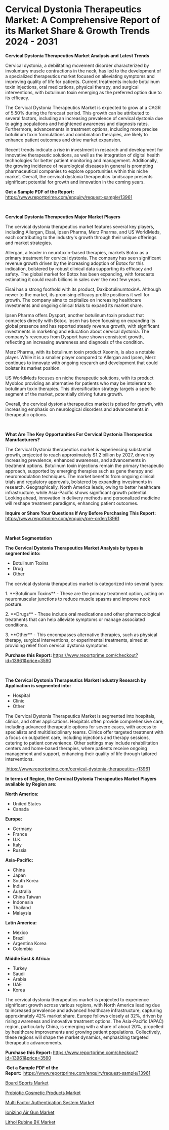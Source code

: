 <p><h1>Cervical Dystonia Therapeutics Market: A Comprehensive Report of its Market Share & Growth Trends 2024 - 2031</h1></p><p><strong>Cervical Dystonia Therapeutics Market Analysis and Latest Trends</strong></p>
<p><p>Cervical dystonia, a debilitating movement disorder characterized by involuntary muscle contractions in the neck, has led to the development of a specialized therapeutics market focused on alleviating symptoms and improving quality of life for patients. Current treatments include botulinum toxin injections, oral medications, physical therapy, and surgical interventions, with botulinum toxin emerging as the preferred option due to its efficacy.</p><p>The Cervical Dystonia Therapeutics Market is expected to grow at a CAGR of 5.50% during the forecast period. This growth can be attributed to several factors, including an increasing prevalence of cervical dystonia due to aging populations and heightened awareness and diagnosis rates. Furthermore, advancements in treatment options, including more precise botulinum toxin formulations and combination therapies, are likely to enhance patient outcomes and drive market expansion.</p><p>Recent trends indicate a rise in investment in research and development for innovative therapeutic solutions, as well as the integration of digital health technologies for better patient monitoring and management. Additionally, the growing incidence of neurological diseases in general is prompting pharmaceutical companies to explore opportunities within this niche market. Overall, the cervical dystonia therapeutics landscape presents significant potential for growth and innovation in the coming years.</p></p>
<p><strong>Get a Sample PDF of the Report:&nbsp;</strong> <a href="https://www.reportprime.com/enquiry/request-sample/13961?utm_campaign=10&utm_medium=2&utm_source=Github&utm_content=ia&utm_term=29112024&utm_id=cervical-dystonia-therapeutics">https://www.reportprime.com/enquiry/request-sample/13961</a></p>
<p>&nbsp;</p>
<p><strong>Cervical Dystonia Therapeutics Major Market Players</strong></p>
<p><p>The cervical dystonia therapeutics market features several key players, including Allergan, Eisai, Ipsen Pharma, Merz Pharma, and US WorldMeds, each contributing to the industry's growth through their unique offerings and market strategies.</p><p>Allergan, a leader in neurotoxin-based therapies, markets Botox as a primary treatment for cervical dystonia. The company has seen significant revenue growth driven by the increasing adoption of Botox for this indication, bolstered by robust clinical data supporting its efficacy and safety. The global market for Botox has been expanding, with forecasts estimating it could reach billions in sales over the next few years.</p><p>Eisai has a strong foothold with its product, DaxibotulinumtoxinA. Although newer to the market, its promising efficacy profile positions it well for growth. The company aims to capitalize on increasing healthcare investments and ongoing clinical trials to expand its market share.</p><p>Ipsen Pharma offers Dysport, another botulinum toxin product that competes directly with Botox. Ipsen has been focusing on expanding its global presence and has reported steady revenue growth, with significant investments in marketing and education about cervical dystonia. The company's revenues from Dysport have shown consistent growth, reflecting an increasing awareness and diagnosis of the condition.</p><p>Merz Pharma, with its botulinum toxin product Xeomin, is also a notable player. While it is a smaller player compared to Allergan and Ipsen, Merz continues to innovate with ongoing research and development that could bolster its market position.</p><p>US WorldMeds focuses on niche therapeutic solutions, with its product Myobloc providing an alternative for patients who may be intolerant to botulinum toxin therapies. This diversification strategy targets a specific segment of the market, potentially driving future growth.</p><p>Overall, the cervical dystonia therapeutics market is poised for growth, with increasing emphasis on neurological disorders and advancements in therapeutic options.</p></p>
<p>&nbsp;</p>
<p><strong>What Are The Key Opportunities For Cervical Dystonia Therapeutics Manufacturers?</strong></p>
<p><p>The Cervical Dystonia therapeutics market is experiencing substantial growth, projected to reach approximately $1.2 billion by 2027, driven by increasing prevalence, enhanced awareness, and advancements in treatment options. Botulinum toxin injections remain the primary therapeutic approach, supported by emerging therapies such as gene therapy and neuromodulation techniques. The market benefits from ongoing clinical trials and regulatory approvals, bolstered by expanding investments in research. Geographically, North America leads, owing to better healthcare infrastructure, while Asia-Pacific shows significant growth potential. Looking ahead, innovation in delivery methods and personalized medicine will reshape treatment paradigms, enhancing patient outcomes.</p></p>
<p><strong>Inquire or Share Your Questions If Any Before Purchasing This Report:</strong> <a href="https://www.reportprime.com/enquiry/pre-order/13961?utm_campaign=10&utm_medium=2&utm_source=Github&utm_content=ia&utm_term=29112024&utm_id=cervical-dystonia-therapeutics">https://www.reportprime.com/enquiry/pre-order/13961</a></p>
<p>&nbsp;</p>
<p><strong>Market Segmentation</strong></p>
<p><strong>The Cervical Dystonia Therapeutics Market Analysis by types is segmented into:</strong></p>
<p><ul><li>Botulinum Toxins</li><li>Drug</li><li>Other</li></ul></p>
<p><p>The cervical dystonia therapeutics market is categorized into several types: </p><p>1. **Botulinum Toxins** - These are the primary treatment option, acting on neuromuscular junctions to reduce muscle spasms and improve neck posture.</p><p>  </p><p>2. **Drugs** - These include oral medications and other pharmacological treatments that can help alleviate symptoms or manage associated conditions.</p><p>3. **Other** - This encompasses alternative therapies, such as physical therapy, surgical interventions, or experimental treatments, aimed at providing relief from cervical dystonia symptoms.</p></p>
<p><strong>Purchase this Report:&nbsp;</strong><a href="https://www.reportprime.com/checkout?id=13961&price=3590&utm_campaign=10&utm_medium=2&utm_source=Github&utm_content=ia&utm_term=29112024&utm_id=cervical-dystonia-therapeutics">https://www.reportprime.com/checkout?id=13961&price=3590</a></p>
<p>&nbsp;</p>
<p><strong>The Cervical Dystonia Therapeutics Market Industry Research by Application is segmented into:</strong></p>
<p><ul><li>Hospital</li><li>Clinic</li><li>Other</li></ul></p>
<p><p>The Cervical Dystonia Therapeutics Market is segmented into hospitals, clinics, and other applications. Hospitals often provide comprehensive care, including advanced therapeutic options for severe cases, with access to specialists and multidisciplinary teams. Clinics offer targeted treatment with a focus on outpatient care, including injections and therapy sessions, catering to patient convenience. Other settings may include rehabilitation centers and home-based therapies, where patients receive ongoing management and support, enhancing their quality of life through tailored interventions.</p></p>
<p><a href="https://www.reportprime.com/cervical-dystonia-therapeutics-r13961?utm_campaign=10&utm_medium=2&utm_source=Github&utm_content=ia&utm_term=29112024&utm_id=cervical-dystonia-therapeutics">&nbsp;https://www.reportprime.com/cervical-dystonia-therapeutics-r13961</a></p>
<p><strong>In terms of Region, the Cervical Dystonia Therapeutics Market Players available by Region are:</strong></p>
<p>
    <p> <strong> North America: </strong>
        <ul>
            <li>United States</li>
            <li>Canada</li>
        </ul>
        </p> 
    <p> <strong> Europe: </strong>
        <ul>
            <li>Germany</li>
            <li>France</li>
            <li>U.K.</li>
            <li>Italy</li>
            <li>Russia</li>
        </ul>
        </p> 
    <p> <strong> Asia-Pacific: </strong>
        <ul>
            <li>China</li>
            <li>Japan</li>
            <li>South Korea</li>
            <li>India</li>
            <li>Australia</li>
            <li>China Taiwan</li>
            <li>Indonesia</li>
            <li>Thailand</li>
            <li>Malaysia</li>
        </ul>
        </p> 
    <p> <strong> Latin America: </strong>
        <ul>
            <li>Mexico</li>
            <li>Brazil</li>
            <li>Argentina Korea</li>
            <li>Colombia</li>
        </ul>
        </p> 
    <p> <strong> Middle East & Africa: </strong>
        <ul>
            <li>Turkey</li>
            <li>Saudi</li>
            <li>Arabia</li>
            <li>UAE</li>
            <li>Korea</li>
        </ul>
    </p>
    </p>
<p><p>The cervical dystonia therapeutics market is projected to experience significant growth across various regions, with North America leading due to increased prevalence and advanced healthcare infrastructure, capturing approximately 42% market share. Europe follows closely at 32%, driven by rising awareness and innovative treatment options. The Asia-Pacific (APAC) region, particularly China, is emerging with a share of about 20%, propelled by healthcare improvements and growing patient populations. Collectively, these regions will shape the market dynamics, emphasizing targeted therapeutic advancements.</p></p>
<p><strong>Purchase this Report: </strong><a href="https://www.reportprime.com/checkout?id=13961&price=3590&utm_campaign=10&utm_medium=2&utm_source=Github&utm_content=ia&utm_term=29112024&utm_id=cervical-dystonia-therapeutics">https://www.reportprime.com/checkout?id=13961&price=3590</a></p>
<p>&nbsp;<strong>Get a Sample PDF of the Report:&nbsp;&nbsp;</strong><a href="https://www.reportprime.com/enquiry/request-sample/13961?utm_campaign=10&utm_medium=2&utm_source=Github&utm_content=ia&utm_term=29112024&utm_id=cervical-dystonia-therapeutics">https://www.reportprime.com/enquiry/request-sample/13961</a></p>
<p><strong></strong></p>
<p><p><a href="https://github.com/mahnoor2003/Market-Research-Report-List-6/blob/main/board-sports-market.md?utm_campaign=10&utm_medium=2&utm_source=Github&utm_content=ia&utm_term=29112024&utm_id=cervical-dystonia-therapeutics">Board Sports Market</a></p><p><a href="https://www.linkedin.com/pulse/strategic-roadmap-success-global-probiotic-cosmetic-products-qpdcc?utm_campaign=10&utm_medium=2&utm_source=Github&utm_content=ia&utm_term=29112024&utm_id=cervical-dystonia-therapeutics">Probiotic Cosmetic Products Market</a></p><p><a href="https://github.com/BryceTownsendr/Market-Research-Report-List-7/blob/main/multi-factor-authentication-system-market.md?utm_campaign=10&utm_medium=2&utm_source=Github&utm_content=ia&utm_term=29112024&utm_id=cervical-dystonia-therapeutics">Multi Factor Authentication System Market</a></p><p><a href="https://www.linkedin.com/pulse/ionizing-air-gun-market-trends-strategic-insights-2024-xw8pe?utm_campaign=10&utm_medium=2&utm_source=Github&utm_content=ia&utm_term=29112024&utm_id=cervical-dystonia-therapeutics">Ionizing Air Gun Market</a></p><p><a href="https://issuu.com/reportprime-2/docs/lithol-rubine-bk-market-size-2030.pptx?utm_campaign=10&utm_medium=2&utm_source=Github&utm_content=ia&utm_term=29112024&utm_id=cervical-dystonia-therapeutics">Lithol Rubine BK Market</a></p></p>